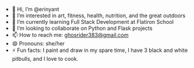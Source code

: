 - 👋 Hi, I’m @erinyant
- 👀 I’m interested in art, fitness, health, nutrition, and the great outdoors
- 🌱 I’m currently learning Full Stack Development at Flatiron School
- 💞️ I’m looking to collaborate on Python and Flask projects
- 📫 How to reach me: ghosrider383@gmail.com
- 😄 Pronouns: she/her
- ⚡ Fun facts: I paint and draw in my spare time, I have 3 black and white pitbulls, and I love to cook.

<!---
erinyant/erinyant is a ✨ special ✨ repository because its `README.md` (this file) appears on your GitHub profile.
You can click the Preview link to take a look at your changes.
--->
